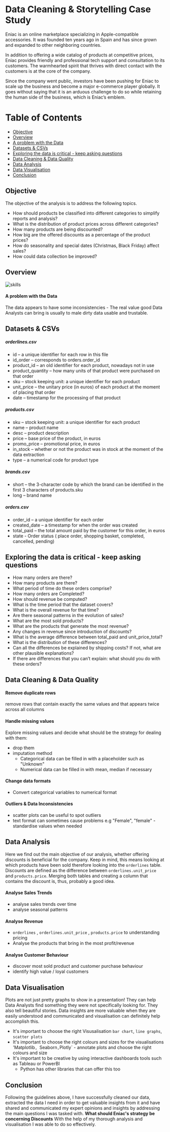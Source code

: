# Data Cleaning & Storytelling Case Study


Eniac is an online marketplace specializing in Apple-compatible accessories. It was founded ten years ago in Spain and has since grown and expanded to other neighboring countries.

In addition to offering a wide catalog of products at competitive prices, Eniac provides friendly and professional tech support and consultation to its customers. The warmhearted spirit that thrives with direct contact with the customers is at the core of the company.

Since the company went public, investors have been pushing for Eniac to scale up the business and become a major e-commerce player globally. It goes without saying that it is an arduous challenge to do so while retaining the human side of the business, which is Eniac’s emblem.

# Table of Contents

- [Objective](#Objective)
- [Overview](#Overview)
- [A problem with the Data](#a-problem-with-the-data)
- [Datasets & CSVs](#datasets--csvs)
- [Exploring the data is critical - keep asking questions](#exploring-the-data-is-critical---keep-asking-questions)
- [Data Cleaning & Data Quality](#data-cleaning--data-quality)
- [Data Analysis](#data-analysis)
- [Data Visualisation](#data-visualisation)
- [Conclusion](#Conclusion)



## Objective
The objective of the analysis is to address the following topics.

* How should products be classified into different categories to simplify reports and analysis?
* What is the distribution of product prices across different categories?
* How many products are being discounted?
* How big are the offered discounts as a percentage of the product prices?
* How do seasonality and special dates (Christmas, Black Friday) affect sales?
* How could data collection be improved?

## Overview

![skills](skills.png)


#### A problem with the Data
The data appears to have some inconsistencies - The real value good Data Analysts can bring is usually to male dirty data usable and trustable.

## Datasets & CSVs

##### orderlines.csv

* id – a unique identifier for each row in this file
* id_order – corresponds to orders.order_id
* product_id – an old identifier for each product, nowadays not in use
* product_quantity – how many units of that product were purchased on that order
* sku – stock keeping unit: a unique identifier for each product
* unit_price – the unitary price (in euros) of each product at the moment of placing that order
* date – timestamp for the processing of that product

##### products.csv

* sku – stock keeping unit: a unique identifier for each product
* name – product name
* desc – product description
* price – base price of the product, in euros
* promo_price – promotional price, in euros
* in_stock – whether or not the product was in stock at the moment of the data extraction
* type – a numerical code for product type

##### brands.csv

* short – the 3-character code by which the brand can be identified in the first 3 characters of products.sku
* long – brand name

##### orders.csv
* order_id – a unique identifier for each order
* created_date – a timestamp for when the order was created
* total_paid – the total amount paid by the customer for this order, in euros
* state - Order status ( place order, shopping basket, completed, cancelled, pending)

## Exploring the data is critical - keep asking questions

* How many orders are there?
* How many products are there?
* What period of time do these orders comprise?
* How many orders are Completed?
* How should revenue be computed?
* What is the time period that the dataset covers?
* What is the overall revenue for that time?
* Are there seasonal patterns in the evolution of sales?
* What are the most sold products?
* What are the products that generate the most revenue?
* Any changes in revenue since introduction of discounts?
* What is the average difference between total_paid and unit_price_total?
* What is the distribution of these differences?
* Can all the differences be explained by shipping costs? If not, what are other plausible explanations?
* If there are differences that you can’t explain: what should you do with these orders?

## Data Cleaning & Data Quality

#### Remove duplicate rows
remove rows that contain exactly the same values and that appears twice across all columns

#### Handle missing values
Explore missing values and decide what should be the strategy for dealing with them:

* drop them
* imputation method
  - Categorical data can be filled in with a placeholder such as "Unknown"
  - Numerical data can be filled in with mean, median if necessary
  
#### Change data formats
* Convert categorical variables to numerical format

####  Outliers & Data Inconsistencies
* scatter plots can be useful to spot outliers
* text format can sometimes cause problems e.g "Female", "female" - standardise values when needed

## Data Analysis
Here we find out the main objective of our analysis, whether offering discounts is beneficial for the company. 
Keep in mind, this means looking at which products have been sold therefore looking into the `orderlines` table.
Discounts are defined as the difference between `orderlines.unit_price` and `products.price`. Merging both tables and creating a column that contains the discount is, thus, probably a good idea.

#### Analyse Sales Trends

* analyse sales trends over time
* analyse seasonal patterns

#### Analyse Revenue

* `orderlines` , `orderlines.unit_price` , `products.price` to understanding pricing
* Analyse the products that bring in the most profit/revenue

#### Analyse Customer Behaviour

* discover most sold product and customer purchase behaviour
* identify high value / loyal customers

## Data Visualisation
Plots are not just pretty graphs to show in a presentation!
They can help Data Analysts find something they were not specifically looking for. They also tell beautiful stories. 
Data insights are more valuable when they are easily understood and communicated and visualisation can definitely help accomplish this. 

* It's important to choose the right Visusalisation
  `bar chart`, `line graphs`, `scatter plots`
* It's important to choose the right colours and sizes for the visualisations
  'Matplotlib`, `Seaborn` , `Plotly` - annotate plots and choose the right colours and size
* It's important to be creative by using interactive dashboards tools such as Tableau or PowerBI
    - Python has other libraries that can offer this too

## Conclusion

Following the guidelines above, I have successfully cleaned our data, extracted the data I need in order to get valuable insights from it and have shared and communicated my expert opinions and insights by addressing the main questions I was tasked with. **What should Eniac's strategy be concerning Discounts**
With the help of my thorough analysis and visualisation I was able to do so effectively. 
  




